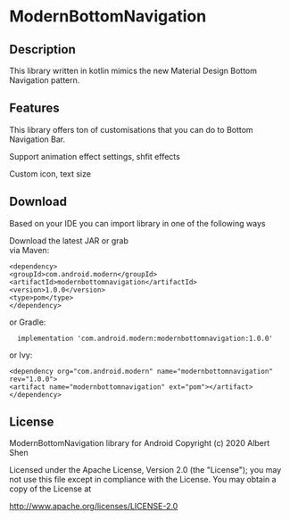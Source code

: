 # ModernBottomNavigation

## Description

  This library written in kotlin mimics the new Material Design Bottom Navigation pattern.

## Features
  This library offers ton of customisations that you can do to Bottom Navigation Bar.

   Support animation effect settings, shfit effects

   Custom icon, text size

## Download

  Based on your IDE you can import library in one of the following ways

  Download the latest JAR or grab  
   via Maven:
   ```
  <dependency>  
 <groupId>com.android.modern</groupId>
   <artifactId>modernbottomnavigation</artifactId>
<version>1.0.0</version>
<type>pom</type>
  </dependency>
```


or Gradle:
```
  implementation 'com.android.modern:modernbottomnavigation:1.0.0'
```
or Ivy:
```
<dependency org="com.android.modern" name="modernbottomnavigation" rev="1.0.0">
<artifact name="modernbottomnavigation" ext="pom"></artifact>
</dependency>
```
## License

ModernBottomNavigation library for Android
Copyright (c) 2020 Albert Shen

Licensed under the Apache License, Version 2.0 (the "License");
you may not use this file except in compliance with the License.
You may obtain a copy of the License at

http://www.apache.org/licenses/LICENSE-2.0
